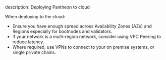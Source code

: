 description: Deploying Pantheon to cloud  
<!--- END of page meta data -->

When deploying to the cloud: 

* Ensure you have enough spread across Availability Zones (AZs) and Regions especially for bootnodes and validators.
* If your network is a multi-region network, consider using VPC Peering  to reduce latency.
* Where required, use VPNs to connect to your on premise systems, or single private chains.